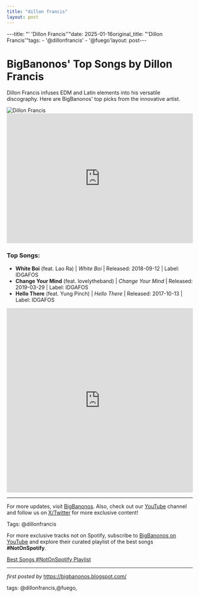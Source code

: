 ```yaml
---
title: "dillon francis"
layout: post
---
```

---title: "' 'Dillon Francis''"date: 2025-01-16original_title: "'Dillon Francis'"tags:  - '@dillonfrancis'  - '@fuego'layout: post---<!-- Title of the Post --><h1>BigBanonos' Top Songs by Dillon Francis</h1> <!-- Introductory Text --><p>Dillon Francis infuses EDM and Latin elements into his versatile discography. Here are BigBanonos' top picks from the innovative artist.</p> <!-- Featured Image --><div> <img src="https://i.scdn.co/image/ab6761610000e5eb7a10c0a271f96529bf28f97f" alt="Dillon Francis"></div> <!-- Spotify Embed --><div> <iframe src="https://open.spotify.com/embed/playlist/2oxYCG2qme182Ulvl2Lqek?utm_source=generator" width="100%" height="352" frameBorder="0" allowfullscreen="" allow="autoplay; clipboard-write; encrypted-media; fullscreen; picture-in-picture" loading="lazy"></iframe></div> <!-- Song Information --><h3>Top Songs:</h3><ul> <li><strong>White Boi</strong> (feat. Lao Ra) | <em>White Boi</em> | Released: 2018-09-12 | Label: IDGAFOS</li> <li><strong>Change Your Mind</strong> (feat. lovelytheband) | <em>Change Your Mind</em> | Released: 2019-03-29 | Label: IDGAFOS</li> <li><strong>Hello There</strong> (feat. Yung Pinch) | <em>Hello There</em> | Released: 2017-10-13 | Label: IDGAFOS</li></ul> <!-- Additional YouTube Embed --><div> <iframe allow="autoplay; encrypted-media" allowfullscreen="" frameborder="0" height="500" src="https://www.youtube.com/embed/videoseries?list=PLtuNtuTatqI1lNmqvsEtneEduSCnVJ_IQ" width="100%"></iframe></div> <!-- Footer Links --><hr /><p>For more updates, visit <a href="https://bigbanonos.blogspot.com/" target="_blank">BigBanonos</a>. Also, check out our <a href="https://www.youtube.com/@BigBanonos" target="_blank">YouTube</a> channel and follow us on <a href="https://x.com/bigbanonos" target="_blank">X/Twitter</a> for more exclusive content!</p> <!-- Tags --><p>Tags: @dillonfrancis</p><!--Subscribe and Playlist Links--><div>    <p>For more exclusive tracks not on Spotify, subscribe to <a href="https://www.youtube.com/@BigBanonos" target="_blank">BigBanonos on YouTube</a> and explore their curated playlist of the best songs <strong>#NotOnSpotify</strong>.</p>    <p><a href="https://www.youtube.com/playlist?list=PLtuNtuTatqI0kFahUCbtbfenC_ET5O_tr" target="_blank">Best Songs #NotOnSpotify Playlist<br /></a></p></div><hr /><p><em>first posted by</em> <a href="https://bigbanonos.blogspot.com/" rel="noopener" target="_new">https://bigbanonos.blogspot.com/</a></p><p>tags: @dillonfrancis,@fuego,</p>